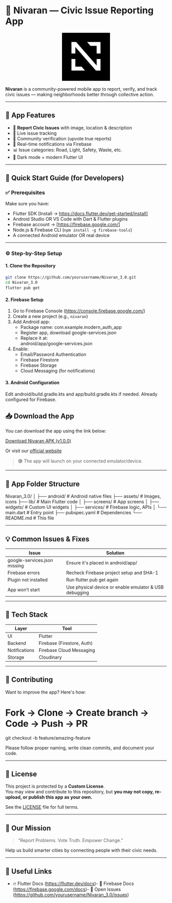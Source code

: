 # 🚨 Nivaran  — Civic Issue Reporting App

<div align="center">
  <img src="assets/icon/app_logo.png" alt="Nivaran Logo" width="150" />
</div>

**Nivaran** is a community-powered mobile app to report, verify, and track civic issues — making neighborhoods better through collective action.

---

## 📱 App Features

- 📸 **Report Civic Issues** with image, location & description
- 📍 Live issue tracking
- 🧠 Community verification (upvote true reports)
- 🔔 Real-time notifications via Firebase
- 📊 Issue categories: Road, Light, Safety, Waste, etc.
- 🌙 Dark mode + modern Flutter UI

---

## 🚀 Quick Start Guide (for Developers)

### ✅ Prerequisites

Make sure you have:

- Flutter SDK [Install → https://docs.flutter.dev/get-started/install]
- Android Studio OR VS Code with Dart & Flutter plugins
- Firebase account → [https://firebase.google.com/]
- Node.js & Firebase CLI (`npm install -g firebase-tools`)
- A connected Android emulator OR real device

---

### ⚙️ Step-by-Step Setup

#### 1. Clone the Repository

```bash
git clone https://github.com/yourusername/Nivaran_3.0.git
cd Nivaran_3.0
flutter pub get
```

#### 2. Firebase Setup

1. Go to Firebase Console (https://console.firebase.google.com/)
2. Create a new project (e.g., `nivaran`)
3. Add Android app:
   - Package name: com.example.modern_auth_app
   - Register app, download google-services.json
   - Replace it at:  
     android/app/google-services.json
4. Enable:
   - Email/Password Authentication
   - Firebase Firestore
   - Firebase Storage
   - Cloud Messaging (for notifications)

#### 3. Android Configuration

Edit android/build.gradle.kts and app/build.gradle.kts if needed. Already configured for Firebase.


## 📥 Download the App

You can download the app using the link below:

[Download Nivaran APK (v1.0.0)](https://github.com/Alexa88879/Nivaran./releases/download/v1.0.0/Nivaran.apk)

Or visit our [official website](https://versionhost-88b2d.web.app/) 


> 🟢 The app will launch on your connected emulator/device.

---

## 🧠 App Folder Structure

Nivaran_3.0/
│
├── android/               # Android native files
├── assets/                # Images, icons
├── lib/                   # Main Flutter code
│   ├── screens/           # App screens
│   ├── widgets/           # Custom UI widgets
│   ├── services/          # Firebase logic, APIs
│   └── main.dart          # Entry point
├── pubspec.yaml           # Dependencies
└── README.md              # This file

---

## 💡 Common Issues & Fixes

| Issue | Solution |
|-------|----------|
| google-services.json missing | Ensure it's placed in android/app/ |
| Firebase errors | Recheck Firebase project setup and SHA-1 |
| Plugin not installed | Run flutter pub get again |
| App won’t start | Use physical device or enable emulator & USB debugging |


---

## 🔧 Tech Stack

| Layer        | Tool            |
|--------------|-----------------|
| UI           | Flutter         |
| Backend      | Firebase (Firestore, Auth) |
| Notifications| Firebase Cloud Messaging |
| Storage      | Cloudinary |

---

## 🤝 Contributing

Want to improve the app? Here's how:

# Fork → Clone → Create branch → Code → Push → PR
git checkout -b feature/amazing-feature

Please follow proper naming, write clean commits, and document your code.

---

## 📄 License

This project is protected by a **Custom License**.  
You may view and contribute to this repository, but **you may not copy, re-upload, or publish this app as your own.**

See the [LICENSE](./LICENSE) file for full terms.

---

## 🙌 Our Mission

> “Report Problems. Vote Truth. Empower Change.”

Help us build smarter cities by connecting people with their civic needs.

---

## 🔗 Useful Links

- 🔥 Flutter Docs
 (https://flutter.dev/docs)- 🎯 Firebase Docs
 (https://firebase.google.com/docs)- 🐞 Open Issues (https://github.com/yourusername/Nivaran_3.0/issues)


